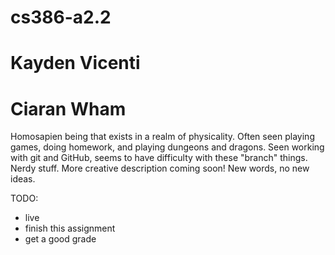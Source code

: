 # cs386-a2.2

# Kayden Vicenti

# Ciaran Wham
Homosapien being that exists in a realm of physicality. Often seen playing games, doing homework, and playing dungeons and dragons. Seen working with git and GitHub, seems to have difficulty with these "branch" things. Nerdy stuff. More creative description coming soon! New words, no new ideas. 

TODO:
- live
- finish this assignment
- get a good grade